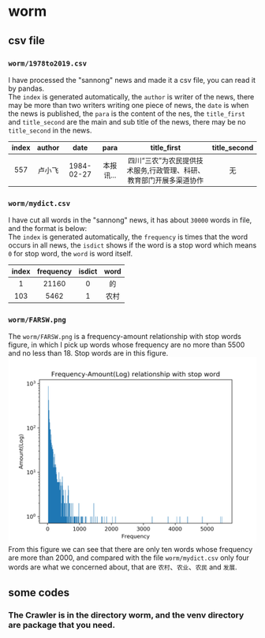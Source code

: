 # worm

## csv file
### `worm/1978to2019.csv`
I have processed the "sannong" news and made it a csv file, you can read it by pandas.  
The `index` is generated automatically, 
the `author` is writer of the news, 
there may be more than two writers writing one piece of news, 
the `date` is when the news is published, 
the `para` is the content of the nes, 
the `title_first` and `title_second` are the main and sub title of the news, 
there may be no `title_second` in the news.   

index | author | date | para | title_first | title_second
:-: | :-: | :-: | :-: | :-: | :-:
557 | 卢小飞 | 1984-02-27 | 本报讯... | 四川“三农”为农民提供技术服务,行政管理、科研、教育部门开展多渠道协作 | 无 |

### `worm/mydict.csv`
I have cut all words in the "sannong" news, it has about `30000` words in file, and the format is below:  
The `index` is generated automatically,
the `frequency` is times that the word occurs in all news,
the `isdict` shows if the word is a stop word which means `0` for stop word,
the `word` is word itself.  

index | frequency | isdict | word
:-: | :-: | :-: | :-:
1 | 21160 | 0 | 的 |
103 | 5462 | 1 | 农村 |

### `worm/FARSW.png`
The `worm/FARSW.png` is a frequency-amount relationship with stop words figure, 
in which I pick up words whose frequency are no more than 5500 and no less than 18. 
Stop words are in this figure.   
![worm/FARSW.png](/worm/FARSW.png)  
From this figure we can see that there are only ten words whose frequency are more than 2000, 
and compared with the file `worm/mydict.csv` only four words are what we concerned about, 
that are `农村`、`农业`、`农民` and `发展`.  

## some codes
### The Crawler is in the directory worm, and the venv directory are package that you need.

